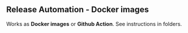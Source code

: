 ## Release Automation - Docker images
Works as **Docker images** or **Github Action**. See instructions in folders.
